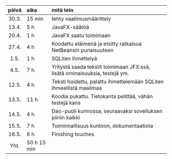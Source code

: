 | päivä | aika | mitä tein  |
| :----:|:-----| :-----|
| 30.3. | 15 min   | tehty vaatimusmäärittely |
| 13.4. | 5 h | JavaFX-säätöä |
| 20.4. | 1 h | JavaFX saatu toimimaan |
| 27.4. | 4 h | Koodattu eläimenä ja etsitty ratkaisua NetBeansin punaisuuteen |
| 1.5. | 1 h | SQLiten ihmettelyä |
| 4.5. | 7 h | Yritystä saada tekstit toimimaan JFX:ssä, lisätä ominaisuuksia, testejä ym. |
| 12.5. | 4 h | Teksti hoidettu, palattu ihmettelemään SQLiten ihmeellistä maailmaa |
| 13.5. | 11 h | Koodia pukattu. Tietokanta pelittää, vähän testejä kans |
| 14.5. | 4 h | Dao-puoli kunnossa, seuraavaksi sovelluksen piiriin kaikki |
| 15.5. | 7 h | Toiminnallisuus kuntoon, dokumentaatiota |
| 16.5. | 6 h | Finishing touches |
| Yht. | 50 h 15 min |  |
